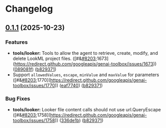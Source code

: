 # Changelog

## [0.1.1](https://github.com/gemini-cli-extensions/looker-conversational-analytics/compare/0.1.0...0.1.1) (2025-10-23)


### Features

* **tools/looker:** Tools to allow the agent to retrieve, create, modify, and delete LookML project files. ([#&[#8203](https://github.com/gemini-cli-extensions/looker-conversational-analytics/issues/8203);1673](https://redirect.github.com/googleapis/genai-toolbox/issues/1673)) ([089081f](https://redirect.github.com/googleapis/genai-toolbox/commit/089081feb0e32f9eb65d00df5987392d413a4081)) ([b829371](https://github.com/gemini-cli-extensions/looker-conversational-analytics/commit/b829371e3961e4939b0dd49aedd0aca1eac952b3))
* Support `allowedValues`, `escape`, `minValue` and `maxValue` for parameters ([#&[#8203](https://github.com/gemini-cli-extensions/looker-conversational-analytics/issues/8203);1770](https://redirect.github.com/googleapis/genai-toolbox/issues/1770)) ([eaf7740](https://redirect.github.com/googleapis/genai-toolbox/commit/eaf77406fd386c12315d67eb685dc69e0415c516)) ([b829371](https://github.com/gemini-cli-extensions/looker-conversational-analytics/commit/b829371e3961e4939b0dd49aedd0aca1eac952b3))


### Bug Fixes

* **tools/looker:** Looker file content calls should not use url.QueryEscape ([#&[#8203](https://github.com/gemini-cli-extensions/looker-conversational-analytics/issues/8203);1758](https://redirect.github.com/googleapis/genai-toolbox/issues/1758)) ([336de1b](https://redirect.github.com/googleapis/genai-toolbox/commit/336de1bd04b869d322c0fd1f4667eb652159d791)) ([b829371](https://github.com/gemini-cli-extensions/looker-conversational-analytics/commit/b829371e3961e4939b0dd49aedd0aca1eac952b3))
